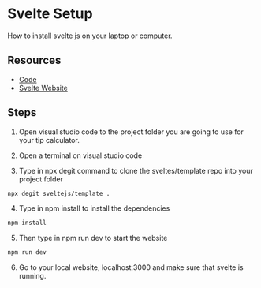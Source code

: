 # Svelte Setup

How to install svelte js on your laptop or computer.

## Resources

- [Code](https://github.com/phptuts/udemy-svelte-tip-calculator/tree/video-2-project-setup)
- [Svelte Website](https://svelte.dev/)

## Steps

1) Open visual studio code to the project folder you are going to use for your tip calculator.

2) Open a terminal on visual studio code 


3) Type in npx degit command to clone the sveltes/template repo into your project folder 

```bash
npx degit sveltejs/template .
```

4) Type in npm install to install the dependencies
```bash
npm install 
```

5) Then type in npm run dev to start the website

```bash
npm run dev
```

6) Go to your local website, localhost:3000 and make sure that svelte is running.

